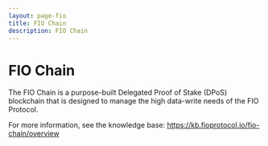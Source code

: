 ```yaml
---
layout: page-fio
title: FIO Chain
description: FIO Chain
---
```


# FIO Chain

The FIO Chain is a purpose-built Delegated Proof of Stake (DPoS) blockchain that is designed to manage the high data-write needs of the FIO Protocol.

For more information, see the knowledge base: https://kb.fioprotocol.io/fio-chain/overview
